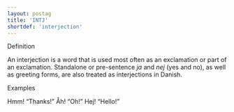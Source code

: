 ```yaml
---
layout: postag
title: 'INTJ'
shortdef: 'interjection'
---
```


Definition

An interjection is a word that is used most often as an exclamation or part of an exclamation. Standalone or pre-sentence _ja_ and _nej_ (yes and no), as well as greeting forms, are also treated as interjections in Danish.

Examples

Hmm! “Thanks!”
Åh! “Oh!”
Hej! “Hello!”
<!-- Interlanguage links updated St lis 3 20:58:10 CET 2021 -->
